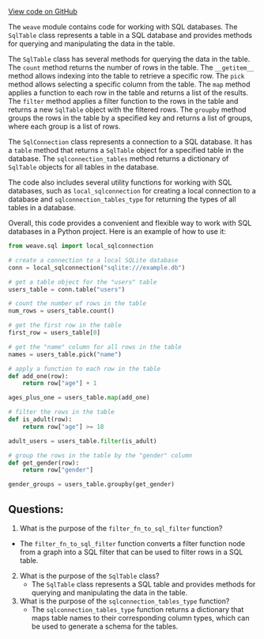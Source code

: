 [View code on GitHub](https://github.com/wandb/weave/weave/ops_primitives/sql.py)

The `weave` module contains code for working with SQL databases. The `SqlTable` class represents a table in a SQL database and provides methods for querying and manipulating the data in the table. 

The `SqlTable` class has several methods for querying the data in the table. The `count` method returns the number of rows in the table. The `__getitem__` method allows indexing into the table to retrieve a specific row. The `pick` method allows selecting a specific column from the table. The `map` method applies a function to each row in the table and returns a list of the results. The `filter` method applies a filter function to the rows in the table and returns a new `SqlTable` object with the filtered rows. The `groupby` method groups the rows in the table by a specified key and returns a list of groups, where each group is a list of rows.

The `SqlConnection` class represents a connection to a SQL database. It has a `table` method that returns a `SqlTable` object for a specified table in the database. The `sqlconnection_tables` method returns a dictionary of `SqlTable` objects for all tables in the database.

The code also includes several utility functions for working with SQL databases, such as `local_sqlconnection` for creating a local connection to a database and `sqlconnection_tables_type` for returning the types of all tables in a database.

Overall, this code provides a convenient and flexible way to work with SQL databases in a Python project. Here is an example of how to use it:

```python
from weave.sql import local_sqlconnection

# create a connection to a local SQLite database
conn = local_sqlconnection("sqlite:///example.db")

# get a table object for the "users" table
users_table = conn.table("users")

# count the number of rows in the table
num_rows = users_table.count()

# get the first row in the table
first_row = users_table[0]

# get the "name" column for all rows in the table
names = users_table.pick("name")

# apply a function to each row in the table
def add_one(row):
    return row["age"] + 1

ages_plus_one = users_table.map(add_one)

# filter the rows in the table
def is_adult(row):
    return row["age"] >= 18

adult_users = users_table.filter(is_adult)

# group the rows in the table by the "gender" column
def get_gender(row):
    return row["gender"]

gender_groups = users_table.groupby(get_gender)
```
## Questions: 
 1. What is the purpose of the `filter_fn_to_sql_filter` function?
   - The `filter_fn_to_sql_filter` function converts a filter function node from a graph into a SQL filter that can be used to filter rows in a SQL table.
2. What is the purpose of the `SqlTable` class?
   - The `SqlTable` class represents a SQL table and provides methods for querying and manipulating the data in the table.
3. What is the purpose of the `sqlconnection_tables_type` function?
   - The `sqlconnection_tables_type` function returns a dictionary that maps table names to their corresponding column types, which can be used to generate a schema for the tables.